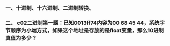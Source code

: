 ### 一、十进制、十六进制、二进制转换、
### 二、 c02二进制第一题：已知0013ff74内容为00 68 45 44，系统字节顺序为小端方式，如果这个地址是存放的是float变量，那么10进制真值为多少？
